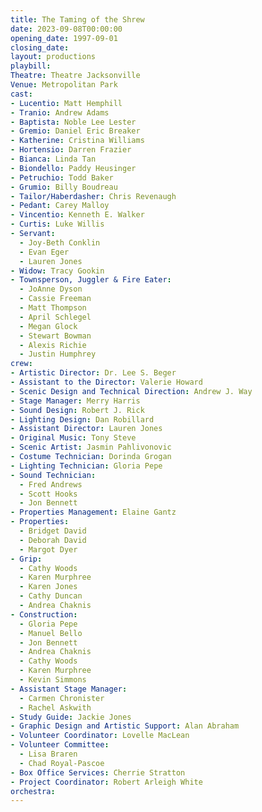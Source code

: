 ```yaml
---
title: The Taming of the Shrew
date: 2023-09-08T00:00:00
opening_date: 1997-09-01
closing_date:
layout: productions
playbill:
Theatre: Theatre Jacksonville
Venue: Metropolitan Park
cast:
- Lucentio: Matt Hemphill
- Tranio: Andrew Adams
- Baptista: Noble Lee Lester
- Gremio: Daniel Eric Breaker
- Katherine: Cristina Williams
- Hortensio: Darren Frazier
- Bianca: Linda Tan
- Biondello: Paddy Heusinger
- Petruchio: Todd Baker
- Grumio: Billy Boudreau
- Tailor/Haberdasher: Chris Revenaugh
- Pedant: Carey Malloy
- Vincentio: Kenneth E. Walker
- Curtis: Luke Willis
- Servant:
  - Joy-Beth Conklin
  - Evan Eger
  - Lauren Jones
- Widow: Tracy Gookin
- Townsperson, Juggler & Fire Eater:
  - JoAnne Dyson
  - Cassie Freeman
  - Matt Thompson
  - April Schlegel
  - Megan Glock
  - Stewart Bowman
  - Alexis Richie
  - Justin Humphrey
crew:
- Artistic Director: Dr. Lee S. Beger
- Assistant to the Director: Valerie Howard
- Scenic Design and Technical Direction: Andrew J. Way
- Stage Manager: Merry Harris
- Sound Design: Robert J. Rick
- Lighting Design: Dan Robillard
- Assistant Director: Lauren Jones
- Original Music: Tony Steve
- Scenic Artist: Jasmin Pahlivonovic
- Costume Technician: Dorinda Grogan
- Lighting Technician: Gloria Pepe
- Sound Technician:
  - Fred Andrews
  - Scott Hooks
  - Jon Bennett
- Properties Management: Elaine Gantz
- Properties:
  - Bridget David
  - Deborah David
  - Margot Dyer
- Grip:
  - Cathy Woods
  - Karen Murphree
  - Karen Jones
  - Cathy Duncan
  - Andrea Chaknis
- Construction:
  - Gloria Pepe
  - Manuel Bello
  - Jon Bennett
  - Andrea Chaknis
  - Cathy Woods
  - Karen Murphree
  - Kevin Simmons
- Assistant Stage Manager:
  - Carmen Chronister
  - Rachel Askwith
- Study Guide: Jackie Jones
- Graphic Design and Artistic Support: Alan Abraham
- Volunteer Coordinator: Lovelle MacLean
- Volunteer Committee:
  - Lisa Braren
  - Chad Royal-Pascoe
- Box Office Services: Cherrie Stratton
- Project Coordinator: Robert Arleigh White
orchestra:
---
```

